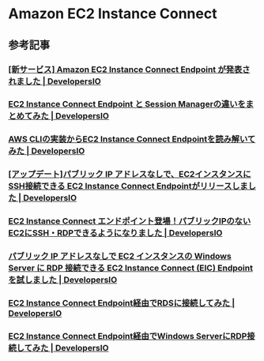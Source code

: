 # Amazon EC2 Instance Connect

## 参考記事

### [[新サービス] Amazon EC2 Instance Connect Endpoint が発表されました | DevelopersIO](https://dev.classmethod.jp/articles/ec2-instance-connect-endpoint/)

### [EC2 Instance Connect Endpoint と Session Managerの違いをまとめてみた | DevelopersIO](https://dev.classmethod.jp/articles/compare-eic-endpoint-and-session-manager/)

### [AWS CLIの実装からEC2 Instance Connect Endpointを読み解いてみた | DevelopersIO](https://dev.classmethod.jp/articles/demystifying-ec2-instance-connect-implementation/)

### [[アップデート]パブリック IP アドレスなしで、EC2インスタンスにSSH接続できる EC2 Instance Connect Endpointがリリースしました | DevelopersIO](https://dev.classmethod.jp/articles/update-ec2-instance-connect-endpoint/)

### [EC2 Instance Connect エンドポイント登場！パブリックIPのないEC2にSSH・RDPできるようになりました | DevelopersIO](https://dev.classmethod.jp/articles/ec2-instance-connect-endpoint-private-access/)

### [パブリック IP アドレスなしで EC2 インスタンスの Windows Server に RDP 接続できる EC2 Instance Connect (EIC) Endpoint を試しました | DevelopersIO](https://dev.classmethod.jp/articles/rdp-connection-to-windows-server-using-ec2-instance-connect-endpoint-eic/)

### [EC2 Instance Connect Endpoint経由でRDSに接続してみた | DevelopersIO](https://dev.classmethod.jp/articles/how-to-connect-rds-instance-via-eic-endpoint/)

### [EC2 Instance Connect Endpoint経由でWindows ServerにRDP接続してみた | DevelopersIO](https://dev.classmethod.jp/articles/how-to-connect-windows-server-instance-via-eic-endpoint/)
